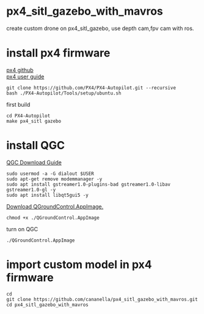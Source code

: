 # px4_sitl_gazebo_with_mavros

create custom drone on px4_sitl_gazebo, use depth cam,fpv cam with ros.

# install px4 firmware
[px4 github](https://github.com/PX4/PX4-Autopilot)   
[px4 user guide](https://docs.px4.io/main/en/dev_setup/dev_env_linux_ubuntu.html)


    git clone https://github.com/PX4/PX4-Autopilot.git --recursive
    bash ./PX4-Autopilot/Tools/setup/ubuntu.sh

first build

    cd PX4-Autopilot
    make px4_sitl gazebo


# install QGC

[QGC Download Guide](https://docs.qgroundcontrol.com/master/en/getting_started/download_and_install.html)   

    sudo usermod -a -G dialout $USER
    sudo apt-get remove modemmanager -y
    sudo apt install gstreamer1.0-plugins-bad gstreamer1.0-libav gstreamer1.0-gl -y
    sudo apt install libqt5gui5 -y

[Download QGroundControl.AppImage.](https://d176tv9ibo4jno.cloudfront.net/latest/QGroundControl.AppImage)   

    chmod +x ./QGroundControl.AppImage
    
turn on QGC

    ./QGroundControl.AppImage
    
    
# import custom model in px4 firmware

    cd
    git clone https://github.com/cananella/px4_sitl_gazebo_with_mavros.git
    cd px4_sitl_gazebo_with_mavros
    
